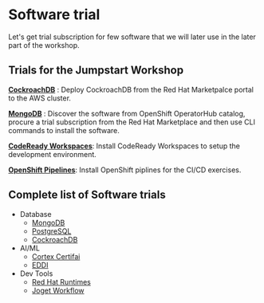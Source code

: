 # Software trial

Let's get trial subscription for few software that we will later use in the later part of the workshop.

## Trials for the Jumpstart Workshop

**[CockroachDB](trials/rhm-cockroachdb-trial.md)** : Deploy CockroachDB from the Red Hat Marketpalce portal to the AWS cluster.

**[MongoDB](trials/rhm-mongodb-trial.md)** : Discover the software from OpenShift OperatorHub catalog, procure a trial subscription from the Red Hat Marketplace and then use CLI commands to install the software.

**[CodeReady Workspaces](../setup/crw/operatorhub-crw-install.md)**: Install CodeReady Workspaces to setup the development environment.

**[OpenShift Pipelines](modules/setup/pipelines/operatorhub-pipelines-install.md)**: Install OpenShift piplines for the CI/CD exercises.
 
## Complete list of Software trials

 * Database
    * [MongoDB](trials/rhm-mongodb-trial.md)
    * [PostgreSQL](trials/rhm-postgresql-trial.md)
    * [CockroachDB](trials/rhm-cockroachdb-trial.md)
* AI/ML
    * [Cortex Certifai](trials/rhm-cortexcertifai-trial.md)
    * [EDDI](trials/rhm-eddi-trial.md)
* Dev Tools
    * [Red Hat Runtimes](trials/rhm-redhat-runtimes-trial.md)
    * [Joget Workflow](trials/rhm-joget-trial.md)


